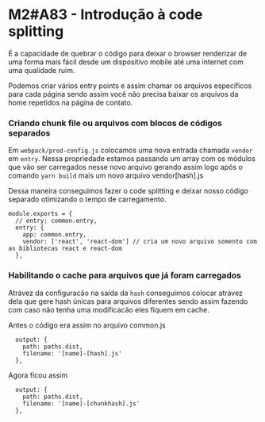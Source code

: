 # M2#A83 - Introdução à code splitting

É a capacidade de quebrar o código para deixar o browser renderizar de uma forma mais fácil desde um dispositivo mobile até uma internet com uma qualidade ruim.

Podemos criar vários entry points e assim chamar os arquivos específicos para cada página sendo assim você não precisa baixar os arquivos da home repetidos na página de contato.

### Criando chunk file ou arquivos com blocos de códigos separados

Em `webpack/prod-config.js` colocamos uma nova entrada chamada `vendor` em `entry`. Nessa propriedade estamos passando um array com os módulos que vão ser carregados nesse novo arquivo gerando assim logo após o comando `yarn build` mais um novo arquivo vendor[hash].js

Dessa maneira conseguimos fazer o code splitting e deixar nosso código separado otimizando o tempo de carregamento.

```
module.exports = {
  // entry: common.entry,
  entry: {
    app: common.entry,
    vendor: ['react', 'react-dom'] // cria um novo arquivo somento com as bibliotecas react e react-dom
  },
```

### Habilitando o cache para arquivos que já foram carregados
Atrávez da configuracão na saída da `hash` conseguimos colocar atrávez dela que gere hash únicas para arquivos diferentes sendo assim fazendo com caso não tenha uma modificacão eles fiquem em cache.

Antes o código era assim no arquivo common.js
```
  output: {
    path: paths.dist,
    filename: '[name]-[hash].js'
  },
```
Agora ficou assim
```
  output: {
    path: paths.dist,
    filename: '[name]-[chunkhash].js'
  },
```
